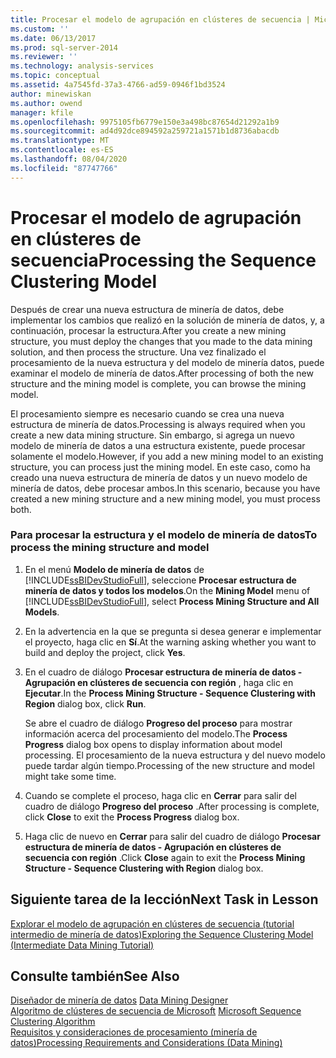 ```yaml
---
title: Procesar el modelo de agrupación en clústeres de secuencia | Microsoft Docs
ms.custom: ''
ms.date: 06/13/2017
ms.prod: sql-server-2014
ms.reviewer: ''
ms.technology: analysis-services
ms.topic: conceptual
ms.assetid: 4a7545fd-37a3-4766-ad59-0946f1bd3524
author: minewiskan
ms.author: owend
manager: kfile
ms.openlocfilehash: 9975105fb6779e150e3a498bc87654d21292a1b9
ms.sourcegitcommit: ad4d92dce894592a259721a1571b1d8736abacdb
ms.translationtype: MT
ms.contentlocale: es-ES
ms.lasthandoff: 08/04/2020
ms.locfileid: "87747766"
---
```

# <a name="processing-the-sequence-clustering-model"></a><span data-ttu-id="38e2a-102">Procesar el modelo de agrupación en clústeres de secuencia</span><span class="sxs-lookup"><span data-stu-id="38e2a-102">Processing the Sequence Clustering Model</span></span>
  <span data-ttu-id="38e2a-103">Después de crear una nueva estructura de minería de datos, debe implementar los cambios que realizó en la solución de minería de datos, y, a continuación, procesar la estructura.</span><span class="sxs-lookup"><span data-stu-id="38e2a-103">After you create a new mining structure, you must deploy the changes that you made to the data mining solution, and then process the structure.</span></span> <span data-ttu-id="38e2a-104">Una vez finalizado el procesamiento de la nueva estructura y del modelo de minería datos, puede examinar el modelo de minería de datos.</span><span class="sxs-lookup"><span data-stu-id="38e2a-104">After processing of both the new structure and the mining model is complete, you can browse the mining model.</span></span>  
  
 <span data-ttu-id="38e2a-105">El procesamiento siempre es necesario cuando se crea una nueva estructura de minería de datos.</span><span class="sxs-lookup"><span data-stu-id="38e2a-105">Processing is always required when you create a new data mining structure.</span></span> <span data-ttu-id="38e2a-106">Sin embargo, si agrega un nuevo modelo de minería de datos a una estructura existente, puede procesar solamente el modelo.</span><span class="sxs-lookup"><span data-stu-id="38e2a-106">However, if you add a new mining model to an existing structure, you can process just the mining model.</span></span> <span data-ttu-id="38e2a-107">En este caso, como ha creado una nueva estructura de minería de datos y un nuevo modelo de minería de datos, debe procesar ambos.</span><span class="sxs-lookup"><span data-stu-id="38e2a-107">In this scenario, because you have created a new mining structure and a new mining model, you must process both.</span></span>  
  
### <a name="to-process-the-mining-structure-and-model"></a><span data-ttu-id="38e2a-108">Para procesar la estructura y el modelo de minería de datos</span><span class="sxs-lookup"><span data-stu-id="38e2a-108">To process the mining structure and model</span></span>  
  
1.  <span data-ttu-id="38e2a-109">En el menú **Modelo de minería de datos** de [!INCLUDE[ssBIDevStudioFull](../includes/ssbidevstudiofull-md.md)], seleccione **Procesar estructura de minería de datos y todos los modelos**.</span><span class="sxs-lookup"><span data-stu-id="38e2a-109">On the **Mining Model** menu of [!INCLUDE[ssBIDevStudioFull](../includes/ssbidevstudiofull-md.md)], select **Process Mining Structure and All Models**.</span></span>  
  
2.  <span data-ttu-id="38e2a-110">En la advertencia en la que se pregunta si desea generar e implementar el proyecto, haga clic en **Sí**.</span><span class="sxs-lookup"><span data-stu-id="38e2a-110">At the warning asking whether you want to build and deploy the project, click **Yes**.</span></span>  
  
3.  <span data-ttu-id="38e2a-111">En el cuadro de diálogo **Procesar estructura de minería de datos - Agrupación en clústeres de secuencia con región** , haga clic en **Ejecutar**.</span><span class="sxs-lookup"><span data-stu-id="38e2a-111">In the **Process Mining Structure - Sequence Clustering with Region** dialog box, click **Run**.</span></span>  
  
     <span data-ttu-id="38e2a-112">Se abre el cuadro de diálogo **Progreso del proceso** para mostrar información acerca del procesamiento del modelo.</span><span class="sxs-lookup"><span data-stu-id="38e2a-112">The **Process Progress** dialog box opens to display information about model processing.</span></span> <span data-ttu-id="38e2a-113">El procesamiento de la nueva estructura y del nuevo modelo puede tardar algún tiempo.</span><span class="sxs-lookup"><span data-stu-id="38e2a-113">Processing of the new structure and model might take some time.</span></span>  
  
4.  <span data-ttu-id="38e2a-114">Cuando se complete el proceso, haga clic en **Cerrar** para salir del cuadro de diálogo **Progreso del proceso** .</span><span class="sxs-lookup"><span data-stu-id="38e2a-114">After processing is complete, click **Close** to exit the **Process Progress** dialog box.</span></span>  
  
5.  <span data-ttu-id="38e2a-115">Haga clic de nuevo en **Cerrar** para salir del cuadro de diálogo **Procesar estructura de minería de datos - Agrupación en clústeres de secuencia con región** .</span><span class="sxs-lookup"><span data-stu-id="38e2a-115">Click **Close** again to exit the **Process Mining Structure - Sequence Clustering with Region** dialog box.</span></span>  
  
## <a name="next-task-in-lesson"></a><span data-ttu-id="38e2a-116">Siguiente tarea de la lección</span><span class="sxs-lookup"><span data-stu-id="38e2a-116">Next Task in Lesson</span></span>  
 [<span data-ttu-id="38e2a-117">Explorar el modelo de agrupación en clústeres de secuencia &#40;tutorial intermedio de minería de datos&#41;</span><span class="sxs-lookup"><span data-stu-id="38e2a-117">Exploring the Sequence Clustering Model &#40;Intermediate Data Mining Tutorial&#41;</span></span>](../../2014/tutorials/exploring-the-sequence-clustering-model-intermediate-data-mining-tutorial.md)  
  
## <a name="see-also"></a><span data-ttu-id="38e2a-118">Consulte también</span><span class="sxs-lookup"><span data-stu-id="38e2a-118">See Also</span></span>  
 <span data-ttu-id="38e2a-119">[Diseñador de minería de datos](../../2014/analysis-services/data-mining/data-mining-designer.md) </span><span class="sxs-lookup"><span data-stu-id="38e2a-119">[Data Mining Designer](../../2014/analysis-services/data-mining/data-mining-designer.md) </span></span>  
 <span data-ttu-id="38e2a-120">[Algoritmo de clústeres de secuencia de Microsoft](../../2014/analysis-services/data-mining/microsoft-sequence-clustering-algorithm.md) </span><span class="sxs-lookup"><span data-stu-id="38e2a-120">[Microsoft Sequence Clustering Algorithm](../../2014/analysis-services/data-mining/microsoft-sequence-clustering-algorithm.md) </span></span>  
 [<span data-ttu-id="38e2a-121">Requisitos y consideraciones de procesamiento &#40;minería de datos&#41;</span><span class="sxs-lookup"><span data-stu-id="38e2a-121">Processing Requirements and Considerations &#40;Data Mining&#41;</span></span>](../../2014/analysis-services/data-mining/processing-requirements-and-considerations-data-mining.md)  
  
  
